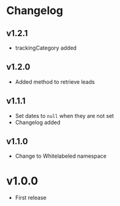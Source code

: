 # Changelog

## v1.2.1

* trackingCategory added

## v1.2.0

* Added method to retrieve leads

## v1.1.1

* Set dates to `null` when they are not set
* Changelog added

## v1.1.0

* Change to Whitelabeled namespace

# v1.0.0

* First release